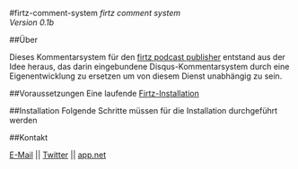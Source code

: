 #firtz-comment-system
*firtz comment system*  
*Version 0.1b*

##Über

Dieses Kommentarsystem für den [firtz podcast publisher](http://firtz.org/) entstand aus der Idee heraus, das darin eingebundene Disqus-Kommentarsystem durch eine Eigenentwicklung zu ersetzen um von diesem Dienst unabhängig zu sein.

##Voraussetzungen
Eine laufende [Firtz-Installation](https://github.com/eazyliving/firtz/)


##Installation
Folgende Schritte müssen für die Installation durchgeführt werden


##Kontakt

[E-Mail](mailto:ronbuehler@live.de) || [Twitter](https://twitter.com/ronbuehler) || [app.net](https://alpha.app.net/ronbuehler)

